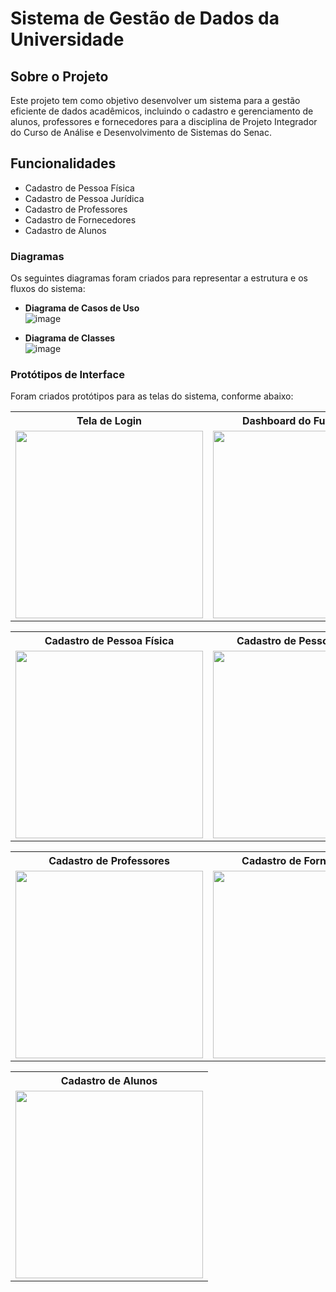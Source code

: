 # Sistema de Gestão de Dados da Universidade  

## Sobre o Projeto  
Este projeto tem como objetivo desenvolver um sistema para a gestão eficiente de dados acadêmicos, incluindo o cadastro e gerenciamento de alunos, professores e fornecedores para a disciplina de Projeto Integrador do Curso de Análise e Desenvolvimento de Sistemas do Senac.  

##  Funcionalidades  
- Cadastro de Pessoa Física ​
- Cadastro de Pessoa Jurídica ​
- Cadastro de Professores ​
- Cadastro de Fornecedores ​
- Cadastro de Alunos
 


###  Diagramas  
Os seguintes diagramas foram criados para representar a estrutura e os fluxos do sistema:  
- **Diagrama de Casos de Uso**   
 ![image](https://github.com/user-attachments/assets/569c44f9-2e18-48d8-95aa-6e5fcaf936cd)

- **Diagrama de Classes**   
![image](https://github.com/user-attachments/assets/b9462230-5b62-4f37-b0ee-99211d8aa286)



###  Protótipos de Interface  
Foram criados protótipos para as telas do sistema, conforme abaixo:

<table>
  <tr>
    <th>Tela de Login</th>
    <th>Dashboard do Funcionário</th>
   <th>Cadastro de Pessoa Física</th>
    <th>Cadastro de Pessoa Jurídica</th>
  </tr>
  <tr>
    <td><img src="https://github.com/user-attachments/assets/c7ce55b6-3808-454b-a568-fae2dc8fd475" width="300"></td>
    <td><img src="https://github.com/user-attachments/assets/14d3a6c4-2d94-4ef1-8448-6bba017e4c4c" width="300"></td>
    <td><img src="https://github.com/user-attachments/assets/e786179b-019c-47bf-bf32-3e1488229efa" width="300"></td>
    <td><img src="https://github.com/user-attachments/assets/9972b90e-27ef-4706-9bac-b1e29de5928c" width="300"></td>
    
  </tr>
</table>

<table>
  <tr>
    <th>Cadastro de Pessoa Física</th>
    <th>Cadastro de Pessoa Jurídica</th>
  </tr>
  <tr>
    <td><img src="https://github.com/user-attachments/assets/e786179b-019c-47bf-bf32-3e1488229efa" width="300"></td>
    <td><img src="https://github.com/user-attachments/assets/9972b90e-27ef-4706-9bac-b1e29de5928c" width="300"></td>
  </tr>
</table>

<table>
  <tr>
    <th>Cadastro de Professores</th>
    <th>Cadastro de Fornecedores</th>
  </tr>
  <tr>
    <td><img src="https://github.com/user-attachments/assets/8d58cacd-6c03-4f68-b72c-9c70e6eaad18" width="300"></td>
    <td><img src="https://github.com/user-attachments/assets/67b11508-2b76-4f74-b089-8eacbefa83ec" width="300"></td>
  </tr>
</table>

<table>
  <tr>
    <th>Cadastro de Alunos</th>
  </tr>
  <tr>
    <td><img src="https://github.com/user-attachments/assets/3074b39d-375e-46ff-ab55-06464e2cd634" width="300"></td>
  </tr>
</table>





